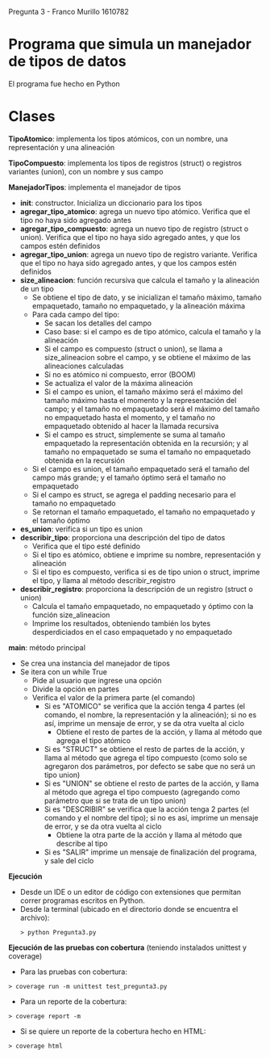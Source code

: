 Pregunta 3 - Franco Murillo 1610782

# Programa que simula un manejador de tipos de datos

El programa fue hecho en Python

# Clases

__TipoAtomico__: implementa los tipos atómicos, con un nombre, una representación y una alineación

__TipoCompuesto__: implementa los tipos de registros (struct) o registros variantes (union), con un nombre y sus campo

__ManejadorTipos__: implementa el manejador de tipos
  - __init__: constructor. Inicializa un diccionario para los tipos
  - __agregar_tipo_atomico__: agrega un nuevo tipo atómico. Verifica que el tipo no haya sido agregado antes
  - __agregar_tipo_compuesto__: agrega un nuevo tipo de registro (struct o union). Verifica que el tipo no haya sido agregado antes, y que los campos estén definidos
  - __agregar_tipo_union__: agrega un nuevo tipo de registro variante. Verifica que el tipo no haya sido agregado antes, y que los campos estén definidos
  - __size_alineacion__: función recursiva que calcula el tamaño y la alineación de un tipo
    - Se obtiene el tipo de dato, y se inicializan el tamaño máximo, tamaño empaquetado, tamaño no empaquetado, y la alineación máxima
    - Para cada campo del tipo:
      - Se sacan los detalles del campo
      - Caso base: si el campo es de tipo atómico, calcula el tamaño y la alineación
      - Si el campo es compuesto (struct o union), se llama a size_alineacion sobre el campo, y se obtiene el máximo de las alineaciones calculadas
      - Si no es atómico ni compuesto, error (BOOM)
      - Se actualiza el valor de la máxima alineación
      - Si el campo es union, el tamaño máximo será el máximo del tamaño máximo hasta el momento y la representación del campo; y el tamaño no empaquetado será el máximo del tamaño no empaquetado hasta el momento, y el tamaño no empaquetado obtenido al hacer la llamada recursiva
      - Si el campo es struct, simplemente se suma al tamaño empaquetado la representación obtenida en la recursión; y al tamaño no empaquetado se suma el tamaño no empaquetado obtenida en la recursión
    - Si el campo es union, el tamaño empaquetado será el tamaño del campo más grande; y el tamaño óptimo será el tamaño no empaquetado
    - Si el campo es struct, se agrega el padding necesario para el tamaño no empaquetado
    - Se retornan el tamaño empaquetado, el tamaño no empaquetado y el tamaño óptimo
  - __es_union__: verifica si un tipo es union
  - __describir_tipo__: proporciona una descripción del tipo de datos
    - Verifica que el tipo esté definido
    - Si el tipo es atómico, obtiene e imprime su nombre, representación y alineación
    - Si el tipo es compuesto, verifica si es de tipo union o struct, imprime el tipo, y llama al método describir_registro
  - __describir_registro__: proporciona la descripción de un registro (struct o union)
    - Calcula el tamaño empaquetado, no empaquetado y óptimo con la función size_alineacion
    - Imprime los resultados, obteniendo también los bytes desperdiciados en el caso empaquetado y no empaquetado

__main__: método principal
  - Se crea una instancia del manejador de tipos
  - Se itera con un while True
    - Pide al usuario que ingrese una opción
    - Divide la opción en partes
    - Verifica el valor de la primera parte (el comando)
      - Si es "ATOMICO" se verifica que la acción tenga 4 partes (el comando, el nombre, la representación y la alineación); si no es así, imprime un mensaje de error, y se da otra vuelta al ciclo
        - Obtiene el resto de partes de la acción, y llama al método que agrega el tipo atómico
       - Si es "STRUCT" se obtiene el resto de partes de la acción, y llama al método que agrega el tipo compuesto (como solo se agregaron dos parámetros, por defecto se sabe que no será un tipo union)
       - Si es "UNION" se obtiene el resto de partes de la acción, y llama al método que agrega el tipo compuesto (agregando como parámetro que si se trata de un tipo union)
       - Si es "DESCRIBIR" se verifica que la acción tenga 2 partes (el comando y el nombre del tipo); si no es así, imprime un mensaje de error, y se da otra vuelta al ciclo
         - Obtiene la otra parte de la acción y llama al método que describe al tipo
       - Si es "SALIR" imprime un mensaje de finalización del programa, y sale del ciclo
 
__Ejecución__
- Desde un IDE o un editor de código con extensiones que permitan correr programas escritos en Python.
- Desde la terminal (ubicado en el directorio donde se encuentra el archivo):
  ```
  > python Pregunta3.py 
  ```

      
__Ejecución de las pruebas con cobertura__ (teniendo instalados unittest y coverage)
- Para las pruebas con cobertura:

 ```
 > coverage run -m unittest test_pregunta3.py
 ```

- Para un reporte de la cobertura:
```     
> coverage report -m
```

- Si se quiere un reporte de la cobertura hecho en HTML:
```
> coverage html
```
